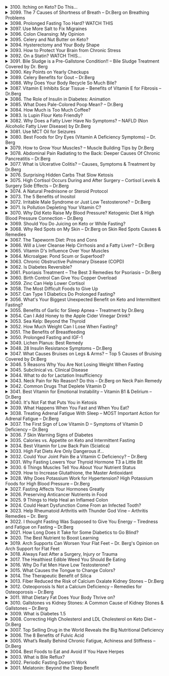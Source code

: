 <details>
<summary>3100. Itching on Keto? Do This...</summary>

[[Youtube]](https://www.youtube.com/watch?v=O3ozXpk1LO4)


</details>

<details>
<summary>3099. The 7 Causes of Shortness of Breath – Dr.Berg on Breathing Problems</summary>

[[Youtube]](https://www.youtube.com/watch?v=AWOqHX04xFY)


</details>

<details>
<summary>3098. Prolonged Fasting Too Hard? WATCH THIS</summary>

[[Youtube]](https://www.youtube.com/watch?v=aHKqjKOyd0U)


</details>

<details>
<summary>3097. Use More Salt to Fix Migraines</summary>

[[Youtube]](https://www.youtube.com/watch?v=ejcU_Iw-qdI)


</details>

<details>
<summary>3096. Colon Cleansing: My Opinion</summary>

[[Youtube]](https://www.youtube.com/watch?v=LUIS20DNS3o)


</details>

<details>
<summary>3095. Celery and Nut Butter on Keto?</summary>

[[Youtube]](https://www.youtube.com/watch?v=7ZfxLEriqdE)


</details>

<details>
<summary>3094. Hysterectomy and Your Body Shape</summary>

[[Youtube]](https://www.youtube.com/watch?v=_1aWLZ-byC0)


</details>

<details>
<summary>3093. How to Protect Your Brain from Chronic Stress</summary>

[[Youtube]](https://www.youtube.com/watch?v=8NKbywN9prs)


</details>

<details>
<summary>3092. On a Statin? WATCH THIS…</summary>

[[Youtube]](https://www.youtube.com/watch?v=Db9rkEzKeJE)


</details>

<details>
<summary>3091. Bile Sludge is a Pre-Gallstone Condition!! – Bile Sludge Treatment Covered by Dr. Berg</summary>

[[Youtube]](https://www.youtube.com/watch?v=dHTBxwBee3c)


</details>

<details>
<summary>3090. Key Points on Yearly Checkups</summary>

[[Youtube]](https://www.youtube.com/watch?v=4aFi5m4GEm8)


</details>

<details>
<summary>3089. Celery Benefits for Gout – Dr.Berg</summary>

[[Youtube]](https://www.youtube.com/watch?v=uCO1-MwyrDw)


</details>

<details>
<summary>3088. Why Does Your Body Recycle So Much Bile?</summary>

[[Youtube]](https://www.youtube.com/watch?v=8J5cv200AAY)


</details>

<details>
<summary>3087. Vitamin E Inhibits Scar Tissue – Benefits of Vitamin E for Fibrosis – Dr.Berg</summary>

[[Youtube]](https://www.youtube.com/watch?v=FpjE4gJQ2e4)


</details>

<details>
<summary>3086. The Role of Insulin in Diabetes: Animation</summary>

[[Youtube]](https://www.youtube.com/watch?v=eakNqJKt-_s)


</details>

<details>
<summary>3085. What Does Pale-Colored Poop Mean? – Dr.Berg</summary>

[[Youtube]](https://www.youtube.com/watch?v=YHH6B1ZqsLU)


</details>

<details>
<summary>3084. How Much is Too Much Coffee?</summary>

[[Youtube]](https://www.youtube.com/watch?v=qvKxHQ1RvZQ)


</details>

<details>
<summary>3083. Is Lupin Flour Keto Friendly?</summary>

[[Youtube]](https://www.youtube.com/watch?v=T1q3-2aeRVM)


</details>

<details>
<summary>3082. Why Does a Fatty Liver Have No Symptoms? – NAFLD (Non Alcoholic Fatty Liver Disease) by Dr.Berg</summary>

[[Youtube]](https://www.youtube.com/watch?v=E5PBZhdvaQY)


</details>

<details>
<summary>3081. Use MCT Oil for Seizures</summary>

[[Youtube]](https://www.youtube.com/watch?v=RU47JB4o4c4)


</details>

<details>
<summary>3080. Best Foods for Dry Eyes (Vitamin A Deficiency Symptoms) – Dr. Berg</summary>

[[Youtube]](https://www.youtube.com/watch?v=sAmTpz6JUdA)


</details>

<details>
<summary>3079. How to Grow Your Muscles? – Muscle Building Tips by Dr.Berg</summary>

[[Youtube]](https://www.youtube.com/watch?v=5pjG98krPT4)


</details>

<details>
<summary>3078. Abdominal Pain Radiating to the Back: Deeper Causes Of Chronic Pancreatitis – Dr.Berg</summary>

[[Youtube]](https://www.youtube.com/watch?v=kUNchi5L_ws)


</details>

<details>
<summary>3077. What is Ulcerative Colitis? – Causes, Symptoms & Treatment by Dr.Berg</summary>

[[Youtube]](https://www.youtube.com/watch?v=YH0jYSX7W60)


</details>

<details>
<summary>3076. Surprising Hidden Carbs That Slow Ketosis</summary>

[[Youtube]](https://www.youtube.com/watch?v=N-Ta7tJANxo)


</details>

<details>
<summary>3075. High Cortisol Occurs During and After Surgery – Cortisol Levels & Surgery Side Effects – Dr.Berg</summary>

[[Youtube]](https://www.youtube.com/watch?v=ThH4A7YOpIs)


</details>

<details>
<summary>3074. A Natural Prednisone or Steroid Protocol</summary>

[[Youtube]](https://www.youtube.com/watch?v=-7H3dZQgNg8)


</details>

<details>
<summary>3073. The 5 Benefits of Inositol</summary>

[[Youtube]](https://www.youtube.com/watch?v=xH9DGL9noPo)


</details>

<details>
<summary>3072. Irritable Male Syndrome or Just Low Testosterone? – Dr.Berg</summary>

[[Youtube]](https://www.youtube.com/watch?v=l6m7RXd_mGw)


</details>

<details>
<summary>3071. Is Pollution Depleting Your Vitamin C?</summary>

[[Youtube]](https://www.youtube.com/watch?v=xchbRAkdBXg)


</details>

<details>
<summary>3070. Why Did Keto Raise My Blood Pressure? Ketogenic Diet & High Blood Pressure Connection – Dr.Berg</summary>

[[Youtube]](https://www.youtube.com/watch?v=QUPiAlhbW8s)


</details>

<details>
<summary>3069. Should You Do Juicing on Keto or While Fasting?</summary>

[[Youtube]](https://www.youtube.com/watch?v=cD3Zezeyq3E)


</details>

<details>
<summary>3068. Why Red Spots on My Skin – Dr.Berg on Skin Red Spots Causes & Remedies</summary>

[[Youtube]](https://www.youtube.com/watch?v=8pnzdxEh7vs)


</details>

<details>
<summary>3067. The Tapeworm Diet: Pros and Cons</summary>

[[Youtube]](https://www.youtube.com/watch?v=08qILUtXMSs)


</details>

<details>
<summary>3066. Will a Liver Cleanse Help Cirrhosis and a Fatty Liver? – Dr.Berg</summary>

[[Youtube]](https://www.youtube.com/watch?v=MA1kTlrySaQ)


</details>

<details>
<summary>3065. Vitamin D's Influence Over Your Muscles</summary>

[[Youtube]](https://www.youtube.com/watch?v=0uMUOf_BQo0)


</details>

<details>
<summary>3064. Microalgae: Pond Scum or Superfood?</summary>

[[Youtube]](https://www.youtube.com/watch?v=_lT1-xEGYwo)


</details>

<details>
<summary>3063. Chronic Obstructive Pulmonary Disease (COPD)</summary>

[[Youtube]](https://www.youtube.com/watch?v=bPNdAGBMph0)


</details>

<details>
<summary>3062. Is Diabetes Reversible?</summary>

[[Youtube]](https://www.youtube.com/watch?v=_klKQveLCGE)


</details>

<details>
<summary>3061. Psoriasis Treatment – The Best 3 Remedies for Psoriasis – Dr.Berg</summary>

[[Youtube]](https://www.youtube.com/watch?v=jSYto3FAJUA)


</details>

<details>
<summary>3060. Birth Control Can Give You Copper Overload</summary>

[[Youtube]](https://www.youtube.com/watch?v=oxh-SkbwkJY)


</details>

<details>
<summary>3059. Zinc Can Help Lower Cortisol</summary>

[[Youtube]](https://www.youtube.com/watch?v=-kv3hPQ0WmM)


</details>

<details>
<summary>3058. The Most Difficult Foods to Give Up</summary>

[[Youtube]](https://www.youtube.com/watch?v=12VZeP3pGHI)


</details>

<details>
<summary>3057. Can Type 1 Diabetics Do Prolonged Fasting?</summary>

[[Youtube]](https://www.youtube.com/watch?v=OmobMuH85cY)


</details>

<details>
<summary>3056. What's Your Biggest Unexpected Benefit on Keto and Intermittent Fasting?</summary>

[[Youtube]](https://www.youtube.com/watch?v=O6xdtpp4EE8)


</details>

<details>
<summary>3055. Benefits of Garlic for Sleep Apnea – Treatment by Dr.Berg</summary>

[[Youtube]](https://www.youtube.com/watch?v=p0C-rlWp1hk)


</details>

<details>
<summary>3054. Can I Add Honey to the Apple Cider Vinegar Drink?</summary>

[[Youtube]](https://www.youtube.com/watch?v=ZDbZZYCxLrg)


</details>

<details>
<summary>3053. Sea Kelp: Beyond the Thyroid</summary>

[[Youtube]](https://www.youtube.com/watch?v=yVisbHOBDUY)


</details>

<details>
<summary>3052. How Much Weight Can I Lose When Fasting?</summary>

[[Youtube]](https://www.youtube.com/watch?v=dPRdf18xLrg)


</details>

<details>
<summary>3051. The Benefits of Breastfeeding</summary>

[[Youtube]](https://www.youtube.com/watch?v=Q1xT5coeJMk)


</details>

<details>
<summary>3050. Prolonged Fasting and IGF-1</summary>

[[Youtube]](https://www.youtube.com/watch?v=tJwzKpVKuKc)


</details>

<details>
<summary>3049. Lichen Planus: Best Remedy</summary>

[[Youtube]](https://www.youtube.com/watch?v=SRt7qTuMJI4)


</details>

<details>
<summary>3048. 28 Insulin Resistance Symptoms – Dr.Berg</summary>

[[Youtube]](https://www.youtube.com/watch?v=5xrQzIxpp1k)


</details>

<details>
<summary>3047. What Causes Bruises on Legs & Arms? – Top 5 Causes of Bruising Covered by Dr.Berg</summary>

[[Youtube]](https://www.youtube.com/watch?v=E9NnstPCExI)


</details>

<details>
<summary>3046. 5 Reasons Why You Are Not Losing Weight When Fasting</summary>

[[Youtube]](https://www.youtube.com/watch?v=325jLYA6atY)


</details>

<details>
<summary>3045. Subclinical vs. Clinical Disease</summary>

[[Youtube]](https://www.youtube.com/watch?v=MoXvvBv9NJg)


</details>

<details>
<summary>3044. What to do for Lactation Insufficiency</summary>

[[Youtube]](https://www.youtube.com/watch?v=9cffC58OTxc)


</details>

<details>
<summary>3043. Neck Pain for No Reason? Do this – Dr.Berg on Neck Pain Remedy</summary>

[[Youtube]](https://www.youtube.com/watch?v=vh_3XBEcsqU)


</details>

<details>
<summary>3042. Common Drugs That Deplete Vitamin D</summary>

[[Youtube]](https://www.youtube.com/watch?v=IBNslzE6CP8)


</details>

<details>
<summary>3041. Best Vitamin for Emotional Instability – Vitamin B1 & Delirium – Dr.Berg</summary>

[[Youtube]](https://www.youtube.com/watch?v=7fKf2GcNJCE)


</details>

<details>
<summary>3040. It's Not Fat that Puts You in Ketosis</summary>

[[Youtube]](https://www.youtube.com/watch?v=tE2TQaBE_X8)


</details>

<details>
<summary>3039. What Happens When You Fast and When You Eat?</summary>

[[Youtube]](https://www.youtube.com/watch?v=EBR-9Y55ggo)


</details>

<details>
<summary>3038. Treating Adrenal Fatigue With Sleep – MOST Important Action for Adrenal Fatigue – Dr.Berg</summary>

[[Youtube]](https://www.youtube.com/watch?v=FQ_e0iS0lhQ)


</details>

<details>
<summary>3037. The First Sign of Low Vitamin D – Symptoms of Vitamin D Deficiency – Dr.Berg</summary>

[[Youtube]](https://www.youtube.com/watch?v=pZPq1mSgUlk)


</details>

<details>
<summary>3036. 7 Skin Warning Signs of Diabetes</summary>

[[Youtube]](https://www.youtube.com/watch?v=IqYHu_9CB8w)


</details>

<details>
<summary>3035. Calories vs. Appetite on Keto and Intermittent Fasting</summary>

[[Youtube]](https://www.youtube.com/watch?v=TMJzwi2hdKU)


</details>

<details>
<summary>3034. Best Vitamin for Low Back Pain (Sciatica)</summary>

[[Youtube]](https://www.youtube.com/watch?v=5pQ-JMIb78o)


</details>

<details>
<summary>3033. High Fat Diets Are Only Dangerous if...</summary>

[[Youtube]](https://www.youtube.com/watch?v=hJWBV0RL2m0)


</details>

<details>
<summary>3032. Could Your Joint Pain Be a Vitamin C Deficiency? – Dr.Berg</summary>

[[Youtube]](https://www.youtube.com/watch?v=ufGAWN_XRbM)


</details>

<details>
<summary>3031. Why Fasting Lowers Your Thyroid Hormone T3 a Little Bit</summary>

[[Youtube]](https://www.youtube.com/watch?v=LXwafP7xoHk)


</details>

<details>
<summary>3030. 6 Things Muscles Tell You About Your Nutrient Status</summary>

[[Youtube]](https://www.youtube.com/watch?v=gBGp2gVuEok)


</details>

<details>
<summary>3029. How to Increase Glutathione, the Master Antioxidant</summary>

[[Youtube]](https://www.youtube.com/watch?v=VD2Encm7njo)


</details>

<details>
<summary>3028. Why Does Potassium Work for Hypertension? High Potassium Foods for High Blood Pressure – Dr.Berg</summary>

[[Youtube]](https://www.youtube.com/watch?v=fFHdl8B0_AI)


</details>

<details>
<summary>3027. Fasting Affects Your Hormones Greatly</summary>

[[Youtube]](https://www.youtube.com/watch?v=9oGQvDKtteE)


</details>

<details>
<summary>3026. Preserving Anticancer Nutrients in Food</summary>

[[Youtube]](https://www.youtube.com/watch?v=QhikQTk5wrk)


</details>

<details>
<summary>3025. 9 Things to Help Heal an Inflamed Colon</summary>

[[Youtube]](https://www.youtube.com/watch?v=D5bXSZV0tLo)


</details>

<details>
<summary>3024. Could Heart Dysfunction Come From an Infected Tooth?</summary>

[[Youtube]](https://www.youtube.com/watch?v=JuxB81huzt0)


</details>

<details>
<summary>3023. Help Rheumatoid Arthritis with Thunder God Vine – Arthritis Remedies – Dr. Berg</summary>

[[Youtube]](https://www.youtube.com/watch?v=J7h6ot5sr64)


</details>

<details>
<summary>3022. I thought Fasting Was Supposed to Give You Energy – Tiredness and Fatigue on Fasting – Dr.Berg</summary>

[[Youtube]](https://www.youtube.com/watch?v=dYd20b004SQ)


</details>

<details>
<summary>3021. How Long Does it Take for Some Diabetics to Go Blind?</summary>

[[Youtube]](https://www.youtube.com/watch?v=XmtPctX1Pqk)


</details>

<details>
<summary>3020. The Best Nutrient to Boost Learning</summary>

[[Youtube]](https://www.youtube.com/watch?v=wnGFruyP8is)


</details>

<details>
<summary>3019. Arch Supports Can Worsen Your Flat Feet – Dr. Berg's Opinion on Arch Support for Flat Feet</summary>

[[Youtube]](https://www.youtube.com/watch?v=G-VIZLcqb28)


</details>

<details>
<summary>3018. Always Fast After a Surgery, Injury or Trauma</summary>

[[Youtube]](https://www.youtube.com/watch?v=i181rhzWRFc)


</details>

<details>
<summary>3017. The Healthiest Edible Weed You Should Be Eating</summary>

[[Youtube]](https://www.youtube.com/watch?v=ulRX7r7NUyo)


</details>

<details>
<summary>3016. Why Do Fat Men Have Low Testosterone?</summary>

[[Youtube]](https://www.youtube.com/watch?v=MR3jK-hisb4)


</details>

<details>
<summary>3015. What Causes the Tongue to Change Colors?</summary>

[[Youtube]](https://www.youtube.com/watch?v=apyExKXxxJo)


</details>

<details>
<summary>3014. The Therapeutic Benefit of Silica</summary>

[[Youtube]](https://www.youtube.com/watch?v=VXnx6HXzkFw)


</details>

<details>
<summary>3013. Fiber Reduced the Risk of Calcium Oxalate Kidney Stones – Dr.Berg</summary>

[[Youtube]](https://www.youtube.com/watch?v=YNWkz9CJ1Yo)


</details>

<details>
<summary>3012. Osteoporosis Is Not a Calcium Deficiency – Remedies for Osteoporosis – Dr.Berg</summary>

[[Youtube]](https://www.youtube.com/watch?v=OD7T5GF6b28)


</details>

<details>
<summary>3011. What Dietary Fat Does Your Body Thrive on?</summary>

[[Youtube]](https://www.youtube.com/watch?v=j5NXRJWOY7Y)


</details>

<details>
<summary>3010. Gallstones vs Kidney Stones: A Common Cause of Kidney Stones & Gallstones – Dr.Berg</summary>

[[Youtube]](https://www.youtube.com/watch?v=RVda1xWRk5Q)


</details>

<details>
<summary>3009. What is Diabetes 1.5</summary>

[[Youtube]](https://www.youtube.com/watch?v=yhdzkOelQAw)


</details>

<details>
<summary>3008. Correcting High Cholesterol and LDL Cholesterol on Keto Diet – Dr.Berg</summary>

[[Youtube]](https://www.youtube.com/watch?v=txfPDXqhXoo)


</details>

<details>
<summary>3007. Top Selling Drug in the World Reveals the Big Nutritional Deficiency</summary>

[[Youtube]](https://www.youtube.com/watch?v=stoYvGqixTc)


</details>

<details>
<summary>3006. The 8 Benefits of Fulvic Acid</summary>

[[Youtube]](https://www.youtube.com/watch?v=3myDiaxX4Ts)


</details>

<details>
<summary>3005. What’s Really Behind Chronic Fatigue, Achiness and Stiffness – Dr.Berg</summary>

[[Youtube]](https://www.youtube.com/watch?v=qQwimsKpZqw)


</details>

<details>
<summary>3004. Best Foods to Eat and Avoid If You Have Herpes</summary>

[[Youtube]](https://www.youtube.com/watch?v=wq2RWlkqj2g)


</details>

<details>
<summary>3003. What is Bile Reflux?</summary>

[[Youtube]](https://www.youtube.com/watch?v=K63PQzIfmFE)


</details>

<details>
<summary>3002. Periodic Fasting Doesn't Work</summary>

[[Youtube]](https://www.youtube.com/watch?v=xMUXj98DqJo)


</details>

<details>
<summary>3001. Melatonin: Beyond the Sleep Benefit</summary>

[[Youtube]](https://www.youtube.com/watch?v=8MPpiCg5HUg)


</details>

